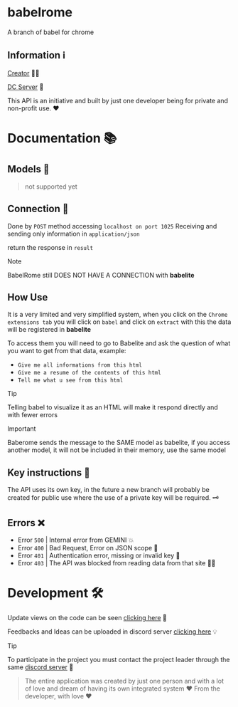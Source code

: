 # babelrome

A branch of babel for chrome

## Information ℹ️

[Creator](https://github.com/Eloazy) 👨‍💻

[DC Server](https://discord.gg/3Fzhj6ed9C) 💬

This API is an initiative and built by just one developer being for private and non-profit use. ❤️

# Documentation 📚

## Models 🧠

> not supported yet

## Connection 🔗

Done by `POST` method accessing `localhost on port 1025`
Receiving and sending only information in `application/json`

return the response in `result`

> [!NOTE]
> BabelRome still DOES NOT HAVE A CONNECTION with **babelite**

## How Use

It is a very limited and very simplified system, when you click on the `Chrome extensions tab` you will click on `babel` and click on `extract`
with this the data will be registered in **babelite**

To access them you will need to go to Babelite and ask the question of what you want to get from that data, example:

* `Give me all informations from this html`
* `Give me a resume of the contents of this html`
* `Tell me what u see from this html`

> [!TIP]
> Telling babel to visualize it as an HTML will make it respond directly and with fewer errors

> [!IMPORTANT]
> Baberome sends the message to the SAME model as babelite, if you access another model, it will not be included in their memory, use the same model


## Key instructions 🔑

The API uses its own key, in the future a new branch will probably be created for public use where the use of a private key will be required. 🗝️

## Errors ❌

- Error `500` | Internal error from GEMINI 💥
- Error `400` | Bad Request, Error on JSON scope 📝
- Error `401` | Authentication error, missing or invalid key 🔑
- Error `403` | The API was blocked from reading data from that site 🙅🏻‍

# Development 🛠️

Update views on the code can be seen [clicking here](https://github.com/users/Eloazy/projects/3) 👀

Feedbacks and Ideas can be uploaded in discord server [clicking here](https://discord.gg/3Fzhj6ed9C) 💡

> [!TIP]
> To participate in the project you must contact the project leader through the same [discord server](https://discord.gg/3Fzhj6ed9C) 🤝

> The entire application was created by just one person and with a lot of love and dream of having its own integrated system
> ❤️ From the developer, with love ❤️



